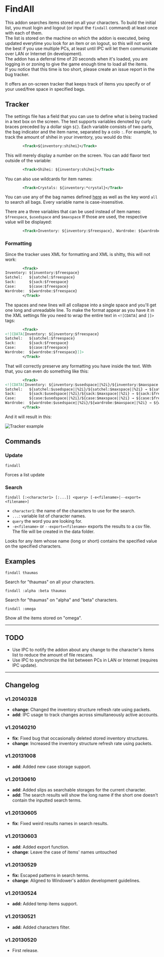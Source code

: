 # FindAll

This addon searches items stored on all your characters. To build the initial list, you must login and logout (or input the `findall` command) at least once with each of them.  
The list is stored on the machine on which the addon is executed, being updated everytime you look for an item or on logout, so this will not work the best if you use multiple PCs, at least until IPC will let them communicate over LAN or Internet (in development).  
The addon has a deferral time of 20 seconds when it's loaded, you are logging in or zoning to give the game enough time to load all the items.  
If you notice that this time is too short, please create an issue report in the bug tracker.

It offers an on-screen tracker that keeps track of items you specify or of your used/free space in specified bags.

## Tracker

The settings file has a field that you can use to define what is being tracked in a text box on the screen.
The text supports variables denoted by curly braces preceded by a dollar sign `${}`.
Each variable consists of two parts, the bag indicator and the item name, separated by a colo `:`.
For example, to track the amount of shihei in your inventory, you would do this:
```xml
        <Track>${inventory:shihei}</Track>
```

This will merely display a number on the screen. You can add flavor text outside of the variable:
```xml
        <Track>Shihei: ${inventory:shihei}</Track>
```

You can also use wildcards for item names:
```xml
        <Track>Crystals: ${inventory:*crystal}</Track>
```

You can use any of the bag names defined [here](https://github.com/Windower/Resources/blob/master/lua/bags.lua) as well as the key word `all` to search all bags. Every variable name is case-insensitive.

There are a three variables that can be used instead of item names: `$freespace`, `$usedspace` and `$maxspace`
If those are used, the respective value will be displayed:
```xml
        <Track>Inventory: ${inventory:$freespace}, Wardrobe: ${wardrobe:$freespace}</Track>
```

### Formatting

Since the tracker uses XML for formatting and XML is shitty, this will not work:
```xml
        <Track>
Inventory: ${inventory:$freespace}
Satchel:   ${satchel:$freespace}
Sack:      ${sack:$freespace}
Case:      ${case:$freespace}
Wardrobe:  ${wardrobe:$freespace}
        </Track>
```

The spaces and new lines will all collapse into a single space and you'll get one long and unreadable line.
To make the format appear as you have it in the XML settings file you need to wrap the entire text in `<![CDATA[` and `]]>` tags:
```xml
        <Track>
<![CDATA[Inventory: ${inventory:$freespace}
Satchel:   ${satchel:$freespace}
Sack:      ${sack:$freespace}
Case:      ${case:$freespace}
Wardrobe:  ${wardrobe:$freespace}]]>
        </Track>
```

That will correctly preserve any formatting you have inside the text.
With that, you can even do something like this:
```xml
        <Track>
<![CDATA[Inventory: ${inventory:$usedspace||%2i}/${inventory:$maxspace||%2i} → ${inventory:$freespace||%2i}
Satchel:   ${satchel:$usedspace||%2i}/${satchel:$maxspace||%2i} → ${satchel:$freespace||%2i}
Sack:      ${sack:$usedspace||%2i}/${sack:$maxspace||%2i} → ${sack:$freespace||%2i}
Case:      ${case:$usedspace||%2i}/${case:$maxspace||%2i} → ${case:$freespace||%2i}
Wardrobe:  ${wardrobe:$usedspace||%2i}/${wardrobe:$maxspace||%2i} → ${wardrobe:$freespace||%2i}]]>
        </Track>
```

And it will result in this:

![Tracker example](https://picster.at/img/8/f/9/8f93097ce393a03b4196ef2602186c27.png)

## Commands

### Update ###

```
findall
```

Forces a list update

### Search ###

```
findall [:<character1> [:...]] <query> [-e<filename>|--export=<filename>]
```
* `character1`: the name of the characters to use for the search.
* `...`: variable list of character names.
* `query` the word you are looking for.
* `-e<filename>` or `--export=<filename>` exports the results to a csv file. The file will be created in the data folder.

Looks for any item whose name (long or short) contains the specified value on the specified characters.

## Examples ##

```
findall thaumas
```

Search for "thaumas" on all your characters.

```
findall :alpha :beta thaumas
```

Search for "thaumas" on "alpha" and "beta" characters.

```
findall :omega
```

Show all the items stored on "omega".

----

## TODO

- Use IPC to notify the addon about any change to the character's items list to reduce the amount of file rescans.
- Use IPC to synchronize the list between PCs in LAN or Internet (requires IPC update).

----

## Changelog

### v1.20140328
* **change**: Changed the inventory structure refresh rate using packets.
* **add**: IPC usage to track changes across simultaneously active accounts.

### v1.20140210
* **fix**: Fixed bug that occasionally deleted stored inventory structures.
* **change**: Increased the inventory structure refresh rate using packets.

### v1.20131008
* **add**: Added new case storage support.

### v1.20130610
* **add**: Added slips as searchable storages for the current character.
* **add**: The search results will show the long name if the short one doesn't contain the inputted search terms.

### v1.20130605
* **fix**: Fixed weird results names in search results.

### v1.20130603
* **add**: Added export function.
* **change**: Leave the case of items' names untouched

### v1.20130529
* **fix:** Escaped patterns in search terms.
* **change**: Aligned to Windower's addon development guidelines.

### v1.20130524
* **add:** Added temp items support.

### v1.20130521
* **add:** Added characters filter.

### v1.20130520
* First release.
